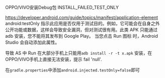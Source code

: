 OPPO/VIVO安装Debug包 INSTALL_FAILED_TEST_ONLY

https://developer.android.com/guide/topics/manifest/application-element
android:testOnly
指示此应用是否仅用于测试目的。例如，它可能会在自身之外公开功能或数据，这样会导致安全漏洞，但对测试很有用。此类 APK 只能通过 adb 安装，您不能将其发布到 Google Play。
当您点击 Run 图标 时，Android Studio 会自动添加此属性。

导致 AS 中 Run 在大部分手机上只能用`adb install -r -t x.apk` 安装，在OPPO/VIVO手机上直接无法安装，提示 fail 'null'.

在`gradle.properties`中添加`android.injected.testOnly=false`即可
